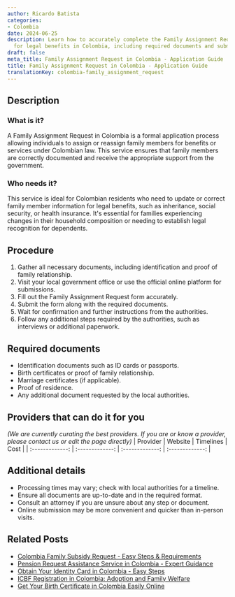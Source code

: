 ```yaml
---
author: Ricardo Batista
categories:
- Colombia
date: 2024-06-25
description: Learn how to accurately complete the Family Assignment Request process
  for legal benefits in Colombia, including required documents and submission steps.
draft: false
meta_title: Family Assignment Request in Colombia - Application Guide
title: Family Assignment Request in Colombia - Application Guide
translationKey: colombia-family_assignment_request
---
```



## Description
### What is it?
A Family Assignment Request in Colombia is a formal application process allowing individuals to assign or reassign family members for benefits or services under Colombian law. This service ensures that family members are correctly documented and receive the appropriate support from the government.

### Who needs it?
This service is ideal for Colombian residents who need to update or correct family member information for legal benefits, such as inheritance, social security, or health insurance. It's essential for families experiencing changes in their household composition or needing to establish legal recognition for dependents.

## Procedure

1. Gather all necessary documents, including identification and proof of family relationship.
2. Visit your local government office or use the official online platform for submissions.
3. Fill out the Family Assignment Request form accurately.
4. Submit the form along with the required documents.
5. Wait for confirmation and further instructions from the authorities.
6. Follow any additional steps required by the authorities, such as interviews or additional paperwork.


## Required documents

- Identification documents such as ID cards or passports.
- Birth certificates or proof of family relationship.
- Marriage certificates (if applicable).
- Proof of residence.
- Any additional document requested by the local authorities.


## Providers that can do it for you
_(We are currently curating the best providers. If you are or know a provider, please contact us or edit the page directly)_
| Provider        |     Website     |     Timelines    |       Cost      |
| :-------------: | :-------------: |  :-------------: | :-------------: |

## Additional details

- Processing times may vary; check with local authorities for a timeline.
- Ensure all documents are up-to-date and in the required format.
- Consult an attorney if you are unsure about any step or document.
- Online submission may be more convenient and quicker than in-person visits.




## Related Posts

- [Colombia Family Subsidy Request - Easy Steps & Requirements](https://tramitit.com/guides/colombia/family_subsidy_request/)
- [Pension Request Assistance Service in Colombia - Expert Guidance](https://tramitit.com/guides/colombia/pension_request/)
- [Obtain Your Identity Card in Colombia - Easy Steps](https://tramitit.com/guides/colombia/identity_card_issuance/)
- [ICBF Registration in Colombia: Adoption and Family Welfare](https://tramitit.com/guides/colombia/icbf_registration/)
- [Get Your Birth Certificate in Colombia Easily Online](https://tramitit.com/guides/colombia/birth_certificate/)